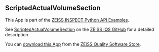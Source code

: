 ## ScriptedActualVolumeSection

This App is part of the [ZEISS INSPECT Python API Examples](https://zeissiqs.github.io/zeiss-inspect-addon-api/2025/python_examples/index.html).

See [ScriptedActualVolumeSection](https://zeissiqs.github.io/zeiss-inspect-addon-api/2025/python_examples/scripted_actuals/scripted_actual_volume_section.html) on the [ZEISS IQS GitHub](https://zeissiqs.github.io/zeiss-inspect-addon-api/2025/index.html) for a detailed description.

You can [download this App](https://software-store.zeiss.com/products/apps/ScriptedActualVolumeSection) from the [ZEISS Quality Software Store](https://software-store.zeiss.com).